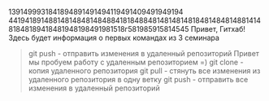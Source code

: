 1391499931841894891491494119491409491949194
4419418914881481484814848841818488481481481481848148481488141481848189418481948198491981518г581985915814545
Привет, Гитхаб! Здесь будет информация о первых командах из 3 семинара
> git push - отправить изменения в удаленный репозиторий 
Привет мы пробуем работу с удаленным репозиторием =)
git clone - копия удаленного репозитория
git pull - стянуть все изменения из удаленного репозитория в одну ветку
git push - отправить все изменения в удаленный репозиторий